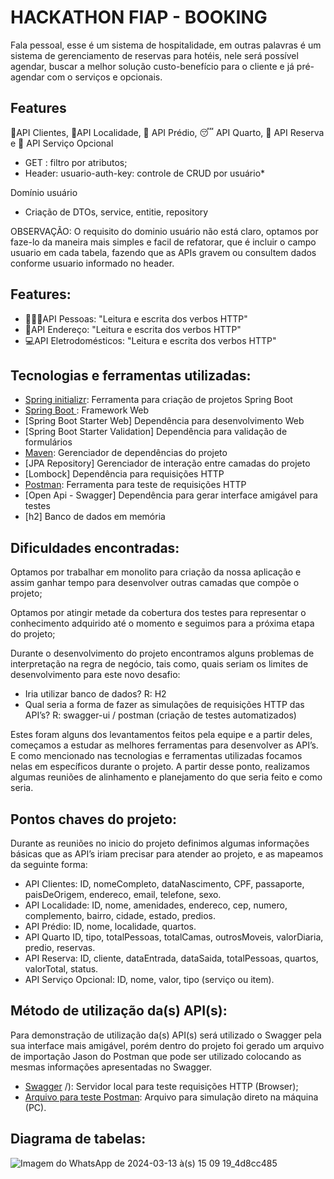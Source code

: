 # HACKATHON FIAP - BOOKING

Fala pessoal, esse é um sistema de hospitalidade, em outras palavras é um sistema de gerenciamento de reservas para hotéis, nele será possível agendar, buscar a melhor solução
custo-benefício para o cliente e já pré-agendar com o serviços e opcionais.

## Features

  👤API Clientes, 📒API Localidade, 🏨 API Prédio, 😴 API Quarto, 📅 API Reserva e 🍴 API Serviço Opcional<br>
* GET : filtro por atributos;
* Header: usuario-auth-key: controle de CRUD por usuário*

Domínio usuário
* Criação de DTOs, service, entitie, repository

OBSERVAÇÃO: O requisito do dominio usuário não está claro, optamos por faze-lo da maneira mais simples e facil de refatorar,
que é incluir o campo usuario em cada tabela, fazendo que as APIs gravem ou consultem dados conforme usuario informado no header. 

## Features:

*  🙋🏽‍♀️API Pessoas: "Leitura e escrita dos verbos HTTP"<br>
*  📒API Endereço: "Leitura e escrita dos verbos HTTP"<br>
*  💻API Eletrodomésticos: "Leitura e escrita dos verbos HTTP"<br>

## Tecnologias e ferramentas utilizadas:

* [Spring initializr]( https://start.spring.io/): Ferramenta para criação de projetos Spring Boot
* [Spring Boot ]( https://spring.io/projects/spring-boot): Framework Web 
* [Spring Boot Starter Web] Dependência para desenvolvimento Web
* [Spring Boot Starter Validation] Dependência para validação de formulários
* [Maven]( https://mvnrepository.com/): Gerenciador de dependências do projeto
* [JPA Repository] Gerenciador de interação entre camadas do projeto
* [Lombock] Dependência para requisições HTTP
* [Postman](https://www.postman.com/): Ferramenta para teste de requisições HTTP
* [Open Api - Swagger] Dependência para gerar interface amigável para testes
* [h2] Banco de dados em memória

## Dificuldades encontradas:

Optamos por trabalhar em monolito para criação da nossa aplicação e assim ganhar tempo para desenvolver outras camadas que compõe o projeto;

Optamos por atingir metade da cobertura dos testes para representar o conhecimento adquirido até o momento e seguimos para a próxima etapa do projeto; 

Durante o desenvolvimento do projeto encontramos alguns problemas de interpretação na regra de negócio, tais como, quais seriam os limites de desenvolvimento para este novo desafio: 
* Iria utilizar banco de dados? R: H2
* Qual seria a forma de fazer as simulações de requisições HTTP das API’s? R: swagger-ui / postman (criação de testes automatizados) <br>

Estes foram alguns dos levantamentos feitos pela equipe e a partir deles, começamos a estudar as melhores ferramentas para desenvolver as API’s. E como mencionado nas tecnologias e ferramentas utilizadas focamos nelas em específicos durante o projeto.
A partir desse ponto, realizamos algumas reuniões de alinhamento e planejamento do que seria feito e como seria. 


## Pontos chaves do projeto:

Durante as reuniões no inicio do projeto definimos algumas informações básicas que as API’s iriam precisar para atender ao projeto, e as mapeamos da seguinte forma:
* API Clientes:
ID, nomeCompleto, dataNascimento, CPF, passaporte, paisDeOrigem, endereco, email, telefone, sexo.
* API Localidade:
  ID, nome, amenidades, endereco, cep, numero, complemento, bairro, cidade, estado, predios.
* API Prédio:
  ID, nome, localidade, quartos.
* API Quarto
  ID, tipo, totalPessoas, totalCamas, outrosMoveis, valorDiaria, predio, reservas.
* API Reserva:
  ID, cliente, dataEntrada, dataSaida, totalPessoas, quartos, valorTotal, status.
* API Serviço Opcional:
  ID, nome, valor, tipo (serviço ou item).

## Método de utilização da(s) API(s):

Para demonstração de utilização da(s) API(s) será utilizado o Swagger pela sua interface mais amigável, porém dentro do projeto foi gerado um arquivo de importação Jason do Postman que pode ser utilizado colocando as mesmas informações apresentadas no Swagger.
* [Swagger](http://localhost:8080/booking/swagger-ui/index.html#/) /): Servidor local para teste requisições HTTP (Browser);
* [Arquivo para teste Postman](https://warped-meteor-302132.postman.co/workspace/App-Consumo-Eletro~60891746-3429-418a-9499-910f095c31d9/collection/27681645-57d87472-1132-46fc-8916-268f42ac6cce?action=share&creator=27681645 ): Arquivo para simulação direto na máquina (PC).

## Diagrama de tabelas:
![Imagem do WhatsApp de 2024-03-13 à(s) 15 09 19_4d8cc485](https://github.com/otavioprado/fiap-hackathon-booking/assets/133544024/ad57fc12-7514-4d5c-871e-f9534d2fc710)

